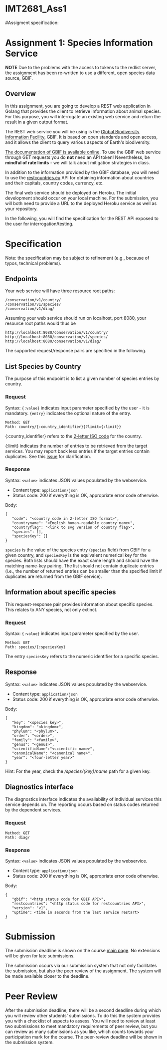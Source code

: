 # IMT2681_Ass1
#Assigment specification:
# Assignment 1: Species Information Service

**NOTE** Due to the problems with the access to tokens to the redlist server, the assignment has been re-written to use a different, open species data source, GBIF. 

## Overview

In this assignment, you are going to develop a REST web application in Golang that provides the client to retrieve information about animal species. For this purpose, you will interrogate an existing web service and return the result in a given output format. 

The REST web service you will be using is the [Global Biodiversity Information Facility](https://www.gbif.org/what-is-gbif), GBIF. It is based on open standards and open access, and it allows the client to query various aspects of Earth's biodiversity. 

[The documentation of GBIF is available online](https://www.gbif.org/developer/summary). To use the GBIF web service through GET requests you do **not** need an API token! Nevertheless, be **mindful of rate limits** - we will talk about mitigation strategies in class.

In addition to the information provided by the GBIF database, you will need to use the [restcountries.eu](https://restcountries.eu) API for obtaining information about countries and their capitals, country codes, currency, etc. 

The final web service should be deployed on Heroku. The initial development should occur on your local machine. For the submission, you will both need to provide a URL to the deployed Heroku service as well as your repository.

In the following, you will find the specification for the REST API exposed to the user for interrogation/testing.



# Specification

Note: the specification may be subject to refinement (e.g., because of typos, technical problems).

## Endpoints

Your web service will have three resource root paths: 

```
/conservation/v1/country/
/conservation/v1/species/
/conservation/v1/diag/
```

Assuming your web service should run on localhost, port 8080, your resource root paths would thus be

```
http://localhost:8080/conservation/v1/country/
http://localhost:8080/conservation/v1/species/
http://localhost:8080/conservation/v1/diag/
````

The supported request/response pairs are specified in the following.



## List Species by Country

The purpose of this endpoint is to list a given number of species entries by country.

### Request

Syntax: `{:value}` indicates input parameter specified by the user - it is mandatory. `{entry}` indicates the optional nature of the entry.

```
Method: GET
Path: country/{:country_identifier}{?limit={:limit}}
```

{:country_identifier} refers to the [2-letter ISO code](https://www.iban.com/country-codes) for the country.

{:limit} indicates the number of entries to be retrieved from the target services. You may report back less entries if the target entries contain duplicates. See this [issue](https://git.gvk.idi.ntnu.no/course/imt2681/imt2681-2019/issues/8#note_6515) for clarification.

### Response

Syntax: `<value>` indicates JSON values populated by the webservice.

* Content type: `application/json`
* Status code: 200 if everything is OK, appropriate error code otherwise. 

Body:
```
{
   "code": "<country code in 2-letter ISO format>",
   "countryname": "<English human-readable country name>",
   "countryflag": "<link to svg version of country flag>",
   "species": [],
   "speciesKey": []
}
```

`species` is the value of the species entry (`species` field) from GBIF for a given country, and `speciesKey` is the equivalent numerical key for the species. Both lists should have the exact same length and should have the matching name-key pairing. The list should not contain duplicate entries (i.e., the number of returned entries can be smaller than the specified limit if duplicates are returned from the GBIF service).


## Information about specific species

This request-response pair provides information about specific species. This relates to ANY species, not only extinct.

### Request

Syntax: `{:value}` indicates input parameter specified by the user.

```
Method: GET
Path: species/{:speciesKey}
```

The entry `speciesKey` refers to the numeric identifier for a specific species.

## Response

Syntax: `<value>` indicates JSON values populated by the webservice.

* Content type: `application/json`
* Status code: 200 if everything is OK, appropriate error code otherwise. 

Body:
```
{
   "key": "<species key>",
   "kingdom": "<kingdom>",
   "phylum": "<phylum>",
   "order": "<order>",
   "family": "<family>",
   "genus": "<genus>",
   "scientificName":"<scientific name>",
   "canonicalName": "<canonical name>",
   "year": "<four-letter year>"
}
```

Hint: For the year, check the */species/{key}/name* path for a given key.

## Diagnostics interface

The diagnostics interface indicates the availability of individual services this service depends on. The reporting occurs based on status codes returned by the dependent services.

### Request

```
Method: GET
Path: diag/
```

### Response

Syntax: `<value>` indicates JSON values populated by the webservice.

* Content type: `application/json`
* Status code: 200 if everything is OK, appropriate error code otherwise. 

Body:
```
{
   "gbif": "<http status code for GBIF API>",
   "restcountries": "<http status code for restcountries API>",
   "version": "v1",
   "uptime": <time in seconds from the last service restart>
}
```



# Submission

The submission deadline is shown on the course [main page](Home). No extensions will be given for late submissions. 

The submission occurs via our submission system that not only facilitates the submission, but also the peer review of the assignment. The system will be made available closer to the deadline.

# Peer Review

After the submission deadline, there will be a second deadline during which you will review other students' submissions. To do this the system provides you with a checklist of aspects to assess. You will need to review at least two submissions to meet mandatory requirements of peer review, but you can review as many submissions as you like, which counts towards your participation mark for the course. The peer-review deadline will be shown in the submission system.
